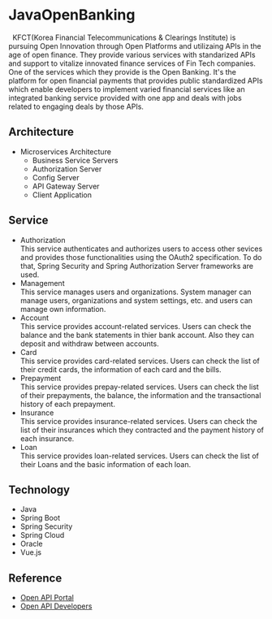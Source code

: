 # JavaOpenBanking

&nbsp;&nbsp;KFCT(Korea Financial Telecommunications & Clearings Institute) is pursuing Open Innovation through Open Platforms and utilizaing APIs in the age of open finance. They provide various services with standarized APIs and support to vitalize innovated finance services of Fin Tech companies. One of the services which they provide is the Open Banking. It's the platform for open financial payments that provides public standardized APIs which enable developers to implement varied financial services like an integrated banking service provided with one app and deals with jobs related to engaging deals by those APIs.

## Architecture
* Microservices Architecture
  * Business Service Servers
  * Authorization Server
  * Config Server
  * API Gateway Server
  * Client Application

## Service
- Authorization
<br>This service authenticates and authorizes users to access other sevices and provides those functionalities using the OAuth2 specification. To do that, Spring Security and Spring Authorization Server frameworks are used.
- Management
<br>This service manages users and organizations. System manager can manage users, organizations and system settings, etc. and users can manage own information.
- Account
<br>This service provides account-related services. Users can check the balance and the bank statements in thier bank account. Also they can deposit and withdraw between accounts.
- Card
<br>This service provides card-related services. Users can check the list of their credit cards, the information of each card and the bills.
- Prepayment
<br>This service provides prepay-related services. Users can check the list of their prepayments, the balance, the information and the transactional history of each prepayment.
- Insurance
<br>This service provides insurance-related services. Users can check the list of their insurances which they contracted and the payment history of each insurance.
- Loan
<br>This service provides loan-related services. Users can check the list of their Loans and the basic information of each loan.

## Technology
- Java
- Spring Boot
- Spring Security
- Spring Cloud
- Oracle
- Vue.js

## Reference
- [Open API Portal](https://openapi.kftc.or.kr/main)
- [Open API Developers](https://developers.kftc.or.kr/dev)
